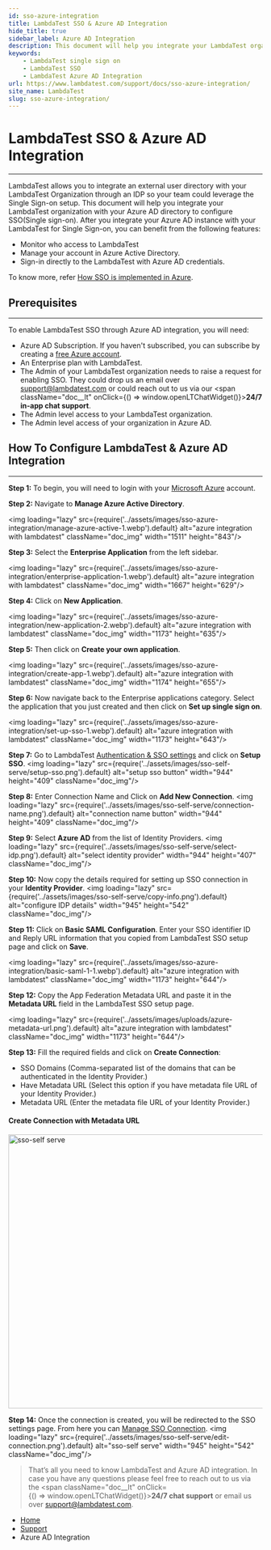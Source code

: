 ```yaml
---
id: sso-azure-integration
title: LambdaTest SSO & Azure AD Integration
hide_title: true
sidebar_label: Azure AD Integration
description: This document will help you integrate your LambdaTest organization with your Azure AD directory to configure a Single sign-on for your organization.  
keywords:
    - LambdaTest single sign on
    - LambdaTest SSO
    - LambdaTest Azure AD Integration
url: https://www.lambdatest.com/support/docs/sso-azure-integration/
site_name: LambdaTest
slug: sso-azure-integration/
---
```


<script type="application/ld+json"
      dangerouslySetInnerHTML={{ __html: JSON.stringify({
       "@context": "https://schema.org",
        "@type": "BreadcrumbList",
        "itemListElement": [{
          "@type": "ListItem",
          "position": 1,
          "name": "LambdaTest",
          "item": "https://www.lambdatest.com"
        },{
          "@type": "ListItem",
          "position": 2,
          "name": "Support",
          "item": "https://www.lambdatest.com/support/docs/"
        },{
          "@type": "ListItem",
          "position": 3,
          "name": "Azure AD Integration",
          "item": "https://www.lambdatest.com/support/docs/sso-azure-integration/"
        }]
      })
    }}
></script>

# LambdaTest SSO & Azure AD Integration

* * *

LambdaTest allows you to integrate an external user directory with your LambdaTest Organization through an IDP so your team could leverage the Single Sign-on setup. This document will help you integrate your LambdaTest organization with your Azure AD directory to configure SSO(Single sign-on). After you integrate your Azure AD instance with your LambdaTest for Single Sign-on, you can benefit from the following features:

*   Monitor who access to LambdaTest
*   Manage your account in Azure Active Directory.
*   Sign-in directly to the LambdaTest with Azure AD credentials.

To know more, refer [How SSO is implemented in Azure](https://docs.microsoft.com/azure/active-directory/active-directory-appssoaccess-whatis).

## Prerequisites

* * *

To enable LambdaTest SSO through Azure AD integration, you will need:

*   Azure AD Subscription. If you haven't subscribed, you can subscribe by creating a [free Azure account](https://azure.microsoft.com/en-us/free/).
*   An Enterprise plan with LambdaTest.
*   The Admin of your LambdaTest organization needs to raise a request for enabling SSO. They could drop us an email over [support@lambdatest.com](mailto:support@lambdatest.com) or could reach out to us via our <span className="doc__lt" onClick={() => window.openLTChatWidget()}>**24/7 in-app chat support**</span>.
*   The Admin level access to your LambdaTest organization.
*   The Admin level access of your organization in Azure AD.

## How To Configure LambdaTest & Azure AD Integration

* * *

**Step 1:** To begin, you will need to login with your [Microsoft Azure](https://portal.azure.com/#home) account.

**Step 2:** Navigate to **Manage Azure Active Directory**.

<img loading="lazy" src={require('../assets/images/sso-azure-integration/manage-azure-active-1.webp').default} alt="azure integration with lambdatest"  className="doc_img" width="1511" height="843"/>

**Step 3:** Select the **Enterprise Application** from the left sidebar.

<img loading="lazy" src={require('../assets/images/sso-azure-integration/enterprise-application-1.webp').default} alt="azure integration with lambdatest"  className="doc_img" width="1667" height="629"/>

**Step 4:** Click on **New Application**.

<img loading="lazy" src={require('../assets/images/sso-azure-integration/new-application-2.webp').default} alt="azure integration with lambdatest"  className="doc_img" width="1173" height="635"/>

**Step 5:** Then click on **Create your own application**.

<img loading="lazy" src={require('../assets/images/sso-azure-integration/create-app-1.webp').default} alt="azure integration with lambdatest"  className="doc_img" width="1174" height="655"/>

**Step 6:** Now navigate back to the Enterprise applications category. Select the application that you just created and then click on **Set up single sign on**.

<img loading="lazy" src={require('../assets/images/sso-azure-integration/set-up-sso-1.webp').default} alt="azure integration with lambdatest"  className="doc_img" width="1173" height="643"/>

**Step 7:** Go to LambdaTest <a href="https://accounts.lambdatest.com/auth/sso">Authentication & SSO settings</a> and click on **Setup SSO**.
   <img loading="lazy" src={require('../assets/images/sso-self-serve/setup-sso.png').default} alt="setup sso button" width="944" height="409" className="doc_img"/>

**Step 8:**  Enter Connection Name and Click on  **Add New Connection**.
   <img loading="lazy" src={require('../assets/images/sso-self-serve/connection-name.png').default} alt="connection name button" width="944" height="409" className="doc_img"/>

**Step 9:** Select **Azure AD** from the list of Identity Providers.
   <img loading="lazy" src={require('../assets/images/sso-self-serve/select-idp.png').default} alt="select identity provider" width="944" height="407" className="doc_img"/>

**Step 10:** Now copy the details required for setting up SSO connection in your **Identity Provider**.
   <img loading="lazy" src={require('../assets/images/sso-self-serve/copy-info.png').default} alt="configure IDP details" width="945" height="542" className="doc_img"/>

**Step 11:** Click on **Basic SAML Configuration**. Enter your SSO identifier ID and Reply URL information that you copied from LambdaTest SSO setup page and click on **Save**.

<img loading="lazy" src={require('../assets/images/sso-azure-integration/basic-saml-1-1.webp').default} alt="azure integration with lambdatest"  className="doc_img" width="1173" height="644"/>

**Step 12:** Copy the App Federation Metadata URL and paste it in the **Metadata URL** field in the LambdaTest SSO setup page.

<img loading="lazy" src={require('../assets/images/uploads/azure-metadata-url.png').default} alt="azure integration with lambdatest"  className="doc_img" width="1173" height="644"/>

**Step 13:** Fill the required fields  and click on **Create Connection**:

* SSO Domains (Comma-separated list of the domains that can be authenticated in the Identity Provider.)
* Have Metadata URL (Select this option if you have metadata file URL of your Identity Provider.)
* Metadata URL (Enter the metadata file URL of your Identity Provider.)
<h4>Create Connection with Metadata URL </h4>
<img loading="lazy" src={require('../assets/images/sso-self-serve/finalize-sso-metadata.png').default} alt="sso-self serve" width="945" height="542" className="doc_img"/>

**Step 14:** Once the connection is created, you will be redirected to the SSO settings page. From here you can <a href="/support/docs/lambdatest-sso-manage-connection/">Manage SSO Connection</a>.
   <img loading="lazy" src={require('../assets/images/sso-self-serve/edit-connection.png').default} alt="sso-self serve" width="945" height="542" className="doc_img"/>


> That’s all you need to know LambdaTest and Azure AD integration. In case you have any questions please feel free to reach out to us via the <span className="doc__lt" onClick={() => window.openLTChatWidget()}>**24/7 chat support**</span> or email us over [support@lambdatest.com](mailto:support@lambdatest.com).

<nav aria-label="breadcrumbs">
  <ul className="breadcrumbs">
    <li className="breadcrumbs__item">
      <a className="breadcrumbs__link" href="https://www.lambdatest.com">
        Home
      </a>
    </li>
    <li className="breadcrumbs__item">
      <a className="breadcrumbs__link" target="_self" href="https://www.lambdatest.com/support/docs/">
        Support
      </a>
    </li>
    <li className="breadcrumbs__item breadcrumbs__item--active">
      <span className="breadcrumbs__link">
        Azure AD Integration
      </span>
    </li>
  </ul>
</nav>